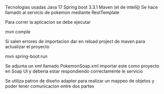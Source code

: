 Tecnologias usadas
Java 17
Spring boot 3.3.1
Maven (el de intellij)
Se hace llamado al servicio de pokemon mediante RestTemplate


Para correr la aplicacion se debe ejecutar 

mvn comple

Si salen errores de importacion dar en reload project de maven
para actualizar el proyecto

mvn spring-boot:run

Se adjunta un xml llamado PokemonSoap.xml importar este como proyecto en 
Soap UI y deberia estar respondiendo correctamente le servicio

Se utiliza patron de diseño adapter para realizar un mappeo de objetos y poder tener
comunicacion entre dos partes
